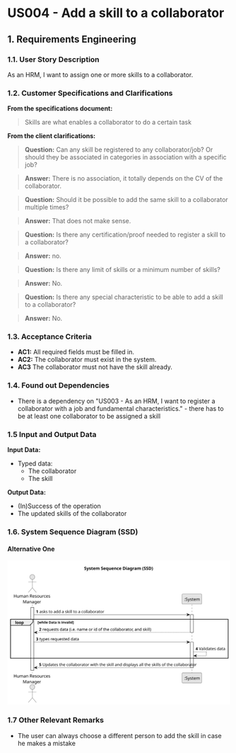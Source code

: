 # US004 - Add a skill to a collaborator

## 1. Requirements Engineering

### 1.1. User Story Description

As an HRM, I want to assign one or more skills to a collaborator.

### 1.2. Customer Specifications and Clarifications

**From the specifications document:**

> Skills are what enables a collaborator to do a certain task

**From the client clarifications:**

> **Question:** Can any skill be registered to any collaborator/job? Or should they be associated in categories in
> association with a specific job?

> **Answer:** There is no association, it totally depends on the CV of the collaborator.

> **Question:** Should it be possible to add the same skill to a collaborator multiple times?

> **Answer:** That does not make sense.

> **Question:** Is there any certification/proof needed to register a skill to a collaborator?

> **Answer:** no.
 
> **Question:** Is there any limit of skills or a minimum number of skills?

> **Answer:** No.

> **Question:** Is there any special characteristic to be able to add a skill to a collaborator?

> **Answer:** No.

### 1.3. Acceptance Criteria

* **AC1:** All required fields must be filled in.
* **AC2:** The collaborator must exist in the system.
* **AC3** The collaborator must not have the skill already.

### 1.4. Found out Dependencies

* There is a dependency on "US003 - As an HRM, I want to register a collaborator with a job and fundamental
  characteristics." - there has to be at least one collaborator to be assigned a skill

### 1.5 Input and Output Data

**Input Data:**

* Typed data:
    * The collaborator
    * The skill

**Output Data:**

* (In)Success of the operation
* The updated skills of the collaborator

### 1.6. System Sequence Diagram (SSD)


#### Alternative One

![System Sequence Diagram - Alternative One](svg/us004-alternative-one.svg)

### 1.7 Other Relevant Remarks

* The user can always choose a different person to add the skill in case he makes a mistake